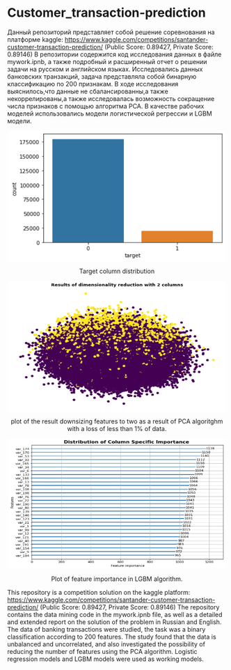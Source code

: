 # Customer_transaction-prediction

Данный репозиторий представляет собой решение соревнования на платформе kaggle: https://www.kaggle.com/competitions/santander-customer-transaction-prediction/ 
(Public Score: 0.89427, Private Score: 0.89146)
В репозитории содержится код исследования данных в файле mywork.ipnb, а также подробный и расширенный отчет о решении задачи на русском и английском языках.
Исследовались данных банковских транзакций, задача представляла собой бинарную классификацию по 200 признакам. В ходе исследования выяснилось,что данные не сбалансированны,а также некоррелированы,а также исследовалась возможность сокращение числа признаков с помощью алгоритма PCA. В качестве рабочих моделей использовались модели логистической регрессии и LGBM модели.
<p align="center">
<img align="center" width="500" height="300" src="img/data.png">
<p align="center"> Target column distribution

<p align="center">
<img align="center" width="500" height="300" src="img/reduction.png">

<p align="center"> plot of the result downsizing features to two as a result of PCA algoritghm with a loss of less than 1% of data.

<p align="center">
<img align="center" width="500" height="300" src="img/importance.png">

<p align="center"> Plot of feature importance in LGBM algorithm.

This repository is a competition solution on the kaggle platform: https://www.kaggle.com/competitions/santander-customer-transaction-prediction/
(Public Score: 0.89427, Private Score: 0.89146)
The repository contains the data mining code in the mywork.ipnb file, as well as a detailed and extended report on the solution of the problem in Russian and English.
The data of banking transactions were studied, the task was a binary classification according to 200 features. The study found that the data is unbalanced and uncorrelated, and also investigated the possibility of reducing the number of features using the PCA algorithm. Logistic regression models and LGBM models were used as working models.

